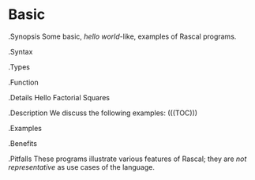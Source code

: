 # Basic

.Synopsis
Some basic, _hello world_-like, examples of Rascal programs.

.Syntax

.Types

.Function

.Details
Hello Factorial Squares

.Description
We discuss the following examples:
(((TOC)))


.Examples

.Benefits

.Pitfalls
These programs illustrate various features of Rascal; they are *not representative* as use cases of the language.

